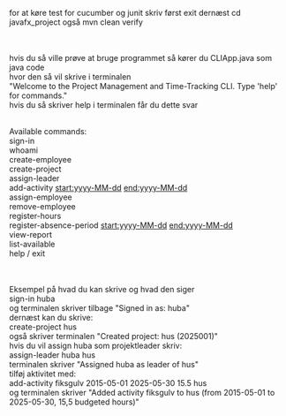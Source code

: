 for at køre test for cucumber og junit skriv først exit dernæst cd javafx_project også mvn clean verify<br><br><br>




hvis du så ville prøve at bruge programmet så kører du CLIApp.java som java code<br>
hvor den så vil skrive i terminalen<br>
"Welcome to the Project Management and Time-Tracking CLI. Type 'help' for commands."<br>
hvis du så skriver help i terminalen får du dette svar<br><br>

Available commands:<br>
sign-in <initials><br>
whoami<br>
create-employee <initials><br>
  create-project <name><br>
  assign-leader <initials> <project><br>
  add-activity <activity> <start:yyyy-MM-dd> <end:yyyy-MM-dd> <budgetedHours> <project><br>
  assign-employee <initials> <activity> <project><br>
  remove-employee <initials> <activity> <project><br>
  register-hours <initials> <hours> <activity> <project><br>
  register-absence-period <initials> <type> <start:yyyy-MM-dd> <end:yyyy-MM-dd><br>
  view-report <project><br>
  list-available<br>
  help / exit <br><br><br>
 

  
Eksempel på hvad du kan skrive og hvad den siger<br>
  sign-in huba<br>
  og terminalen skriver tilbage "Signed in as: huba"<br>
  dernæst kan du skrive:<br>
  create-project hus<br>
  også skriver terminalen "Created project: hus (2025001)"<br>
hvis du vil assign huba som projektleader skriv:<br>
assign-leader huba hus<br>
terminalen skriver "Assigned huba as leader of hus"<br>
  tilføj aktivitet med:<br>
  add-activity fiksgulv 2015-05-01 2025-05-30 15.5 hus<br>
  og terminalen skriver "Added activity fiksgulv to hus (from 2015-05-01 to 2025-05-30, 15,5 budgeted hours)"<br>

